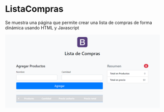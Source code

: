 # ListaCompras

Se muestra una página que permite crear una lista de compras de forma dinámica usando HTML y Javascript

![Image](https://github.com/RobertoCarlosMA/ListaCompras/blob/main/imagen.png?raw=true)
